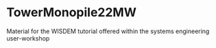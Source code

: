 # TowerMonopile22MW
Material for the WISDEM tutorial offered within the systems engineering user-workshop
